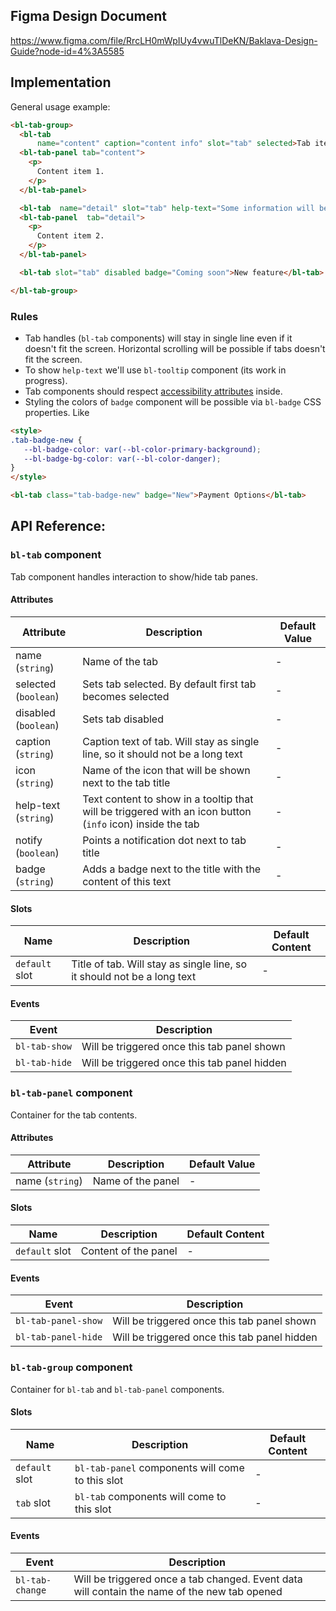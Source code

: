 ## Figma Design Document

https://www.figma.com/file/RrcLH0mWpIUy4vwuTlDeKN/Baklava-Design-Guide?node-id=4%3A5585

## Implementation

General usage example:

```html
<bl-tab-group>
  <bl-tab
      name="content" caption="content info" slot="tab" selected>Tab item 1</bl-tab>
  <bl-tab-panel tab="content">
    <p>
      Content item 1.
    </p>
  </bl-tab-panel>

  <bl-tab  name="detail" slot="tab" help-text="Some information will be showed in tooltip" notify>Tab item 2</bl-tab>
  <bl-tab-panel  tab="detail">
    <p>
      Content item 2.
    </p>
  </bl-tab-panel>

  <bl-tab slot="tab" disabled badge="Coming soon">New feature</bl-tab>

</bl-tab-group>
```

### Rules

* Tab handles (`bl-tab` components) will stay in single line even if it doesn't fit the screen. Horizontal scrolling will be possible if tabs doesn't fit the screen.
* To show `help-text` we'll use `bl-tooltip` component (its work in progress).
* Tab components should respect [accessibility attributes](https://developer.mozilla.org/en-US/docs/Web/Accessibility/ARIA/Roles/Tab_Role) inside.
* Styling the colors of `badge` component will be possible via `bl-badge` CSS properties. Like

```html
<style>
.tab-badge-new {
   --bl-badge-color: var(--bl-color-primary-background);
   --bl-badge-bg-color: var(--bl-color-danger);
}
</style>

<bl-tab class="tab-badge-new" badge="New">Payment Options</bl-tab>
```

## API Reference:

### `bl-tab` component

Tab component handles interaction to show/hide tab panes.

#### Attributes

| Attribute | Description | Default Value |
| --------------- | --------------- | --------------- |
| name (`string`) | Name of the tab | - |
| selected (`boolean`) | Sets tab selected. By default first tab becomes selected | - |
| disabled (`boolean`) | Sets tab disabled | - |
| caption (`string`) | Caption text of tab. Will stay as single line, so it should not be a long text | - |
| icon (`string`) | Name of the icon that will be shown next to the tab title | - |
| help-text (`string`) | Text content to show in a tooltip that will be triggered with an icon button (`info` icon) inside the tab | - |
| notify (`boolean`) | Points a notification dot next to tab title | - |
| badge (`string`) | Adds a badge next to the title with the content of this text | - |

#### Slots

| Name | Description | Default Content |
| --------------- | --------------- | --------------- |
| `default` slot | Title of tab. Will stay as single line, so it should not be a long text | - |

#### Events

| Event | Description |
| --------------- | --------------- |
| `bl-tab-show` | Will be triggered once this tab panel shown |
| `bl-tab-hide` | Will be triggered once this tab panel hidden |

### `bl-tab-panel` component

Container for the tab contents.

#### Attributes

| Attribute | Description | Default Value |
| --------------- | --------------- | --------------- |
| name (`string`) | Name of the panel | - |

#### Slots

| Name | Description | Default Content |
| --------------- | --------------- | --------------- |
| `default` slot | Content of the panel | - |

#### Events

| Event | Description |
| --------------- | --------------- |
| `bl-tab-panel-show` | Will be triggered once this tab panel shown |
| `bl-tab-panel-hide` | Will be triggered once this tab panel hidden |

### `bl-tab-group` component

Container for `bl-tab` and `bl-tab-panel` components.

#### Slots

| Name | Description | Default Content |
| --------------- | --------------- | --------------- |
| `default` slot | `bl-tab-panel` components will come to this slot | - |
| `tab` slot | `bl-tab` components will come to this slot | - |

#### Events

| Event | Description |
| --------------- | --------------- |
| `bl-tab-change` | Will be triggered once a tab changed. Event data will contain the name of the new tab opened |
